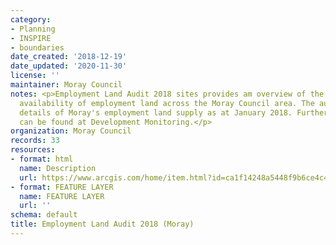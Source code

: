 ```yaml
---
category:
- Planning
- INSPIRE
- boundaries
date_created: '2018-12-19'
date_updated: '2020-11-30'
license: ''
maintainer: Moray Council
notes: <p>Employment Land Audit 2018 sites provides am overview of the supply and
  availability of employment land across the Moray Council area. The audit provides
  details of Moray's employment land supply as at January 2018. Further information
  can be found at Development Monitoring.</p>
organization: Moray Council
records: 33
resources:
- format: html
  name: Description
  url: https://www.arcgis.com/home/item.html?id=ca1f14248a5448f9b6ce4c436aad360a
- format: FEATURE LAYER
  name: FEATURE LAYER
  url: ''
schema: default
title: Employment Land Audit 2018 (Moray)
---
```

